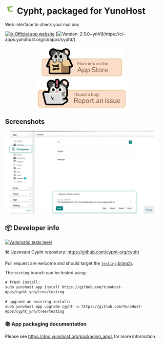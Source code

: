 <!--
N.B.: This README was automatically generated by <https://github.com/YunoHost/apps_tools/blob/main/readme_generator>
It shall NOT be edited by hand.
-->

<h1>
  <img src="https://raw.githubusercontent.com/YunoHost/apps/main/logos/cypht.png" width="32px" alt="Logo of Cypht">
  Cypht, packaged for YunoHost
</h1>

Web interface to check your mailbox

[![🌐 Official app website](https://img.shields.io/badge/Official_app_website-darkgreen?style=for-the-badge)](https://cypht.org)
[![Version: 2.5.0~ynh1](https://img.shields.io/badge/Version-2.5.0~ynh1-rgb(18,138,11)?style=for-the-badge)](https://ci-apps.yunohost.org/ci/apps/cypht/)

<div align="center">
<a href="https://apps.yunohost.org/app/cypht"><img height="100px" src="https://github.com/YunoHost/yunohost-artwork/raw/refs/heads/main/badges/neopossum-badges/badge_more_info_on_the_appstore.svg"/></a>
<a href="https://github.com/YunoHost-Apps/cypht_ynh/issues"><img height="100px" src="https://github.com/YunoHost/yunohost-artwork/raw/refs/heads/main/badges/neopossum-badges/badge_report_an_issue.svg"/></a>
</div>


## Screenshots
![Screenshot of Cypht](./doc/screenshots/screenshot.png)

## 📦 Developer info

[![Automatic tests level](https://apps.yunohost.org/badge/cilevel/cypht)](https://ci-apps.yunohost.org/ci/apps/cypht/)

🛠️ Upstream Cypht repository: <https://github.com/cypht-org/cypht>

Pull request are welcome and should target the [`testing` branch](https://github.com/YunoHost-Apps/cypht_ynh/tree/testing).

The `testing` branch can be tested using:
```
# fresh install:
sudo yunohost app install https://github.com/YunoHost-Apps/cypht_ynh/tree/testing

# upgrade an existing install:
sudo yunohost app upgrade cypht -u https://github.com/YunoHost-Apps/cypht_ynh/tree/testing
```

### 📚 App packaging documentation

Please see <https://doc.yunohost.org/packaging_apps> for more information.
